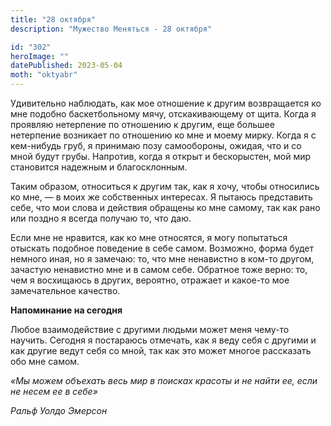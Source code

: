 ```yaml
---
title: "28 октября"
description: "Мужество Меняться - 28 октября"

id: "302"
heroImage: ""
datePublished: 2023-05-04
moth: "oktyabr"
---
```


Удивительно наблюдать, как мое отношение к другим возвращается ко мне подобно
баскетбольному мячу, отскакивающему от щита. Когда я проявляю нетерпение по
отношению к другим, еще большее нетерпение возникает по отношению ко мне и
моему мирку. Когда я с кем-нибудь груб, я принимаю позу самообороны, ожидая,
что и со мной будут грубы. Напротив, когда я открыт и бескорыстен, мой мир
становится надежным и благосклонным.

Таким образом, относиться к другим так, как я хочу, чтобы относились ко мне, —
в моих же собственных интересах. Я пытаюсь представить себе, что мои слова и
действия обращены ко мне самому, так как рано или поздно я всегда получаю то,
что даю.

Если мне не нравится, как ко мне относятся, я могу попытаться отыскать
подобное поведение в себе самом. Возможно, форма будет немного иная, но я
замечаю: то, что мне ненавистно в ком-то другом, зачастую ненавистно мне и в
самом себе. Обратное тоже верно: то, чем я восхищаюсь в других, вероятно,
отражает и какое-то мое замечательное качество.

**Напоминание на сегодня**

Любое взаимодействие с другими людьми может меня чему-то научить. Сегодня я
постараюсь отмечать, как я веду себя с другими и как другие ведут себя со
мной, так как это может многое рассказать обо мне самом.

_«Мы можем объехать весь мир в поисках красоты и не найти ее, если не несем ее
в себе»_

_Ральф Уолдо Эмерсон_
